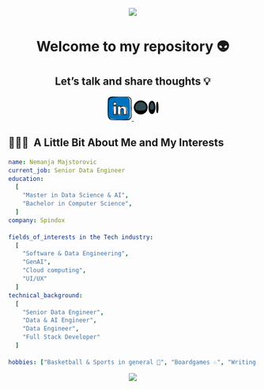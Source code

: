 <p align="center">
  <img src="https://capsule-render.vercel.app/api?type=waving&color=_custom_gradient:0:a0c4ff,25:b3d9ff,50:fff5ba,75:ffcba4,100:ffb3a7&text=🐦‍🔥Hello%20World!&height=100&section=header&fontColor=ffffff&strokeColor=000&strokeWidth=2"/>
</p>

<h1 align="center">
  Welcome to my repository 👽
</h1>

<h2 align="center">
  Let’s talk and share thoughts 💡
</h2>

<p align="center">
  <a href="https://it.linkedin.com/in/nemanja-majstorovic-b47302206">
    <img height="50" src="https://github.com/nmswe/nmswe/blob/main/images/linkedin_logo.png"/>
  </a>
  <a href="https://medium.com/@nemanja.majstorovic.swe">
    <img height="50" src="https://github.com/nmswe/nmswe/blob/main/images/medium_logo.png"/>
  </a>
</p>

<h2> 👨🏻‍💻 &nbsp;A Little Bit About Me and My Interests</h2>

```yaml
name: Nemanja Majstorovic
current_job: Senior Data Engineer
education:
  [
    "Master in Data Science & AI",
    "Bachelor in Computer Science",
  ]
company: Spindox

fields_of_interests in the Tech industry:
  [
    "Software & Data Engineering",
    "GenAI",
    "Cloud computing",
    "UI/UX"
  ]
technical_background:
  [
    "Senior Data Engineer",
    "Data & AI Engineer",
    "Data Engineer",
    "Full Stack Developer"
  ]
  
hobbies: ["Basketball & Sports in general 🏀", "Boardgames ♘", "Writing ✍🏻", "Chilling 🍃"]
```

<p align="center">
  <img src="https://capsule-render.vercel.app/api?type=waving&color=_custom_gradient:0:6495ed,25:87cefa,50:fffacd,75:ffa07a,100:fa8072&height=100&section=footer"/>
</p>


